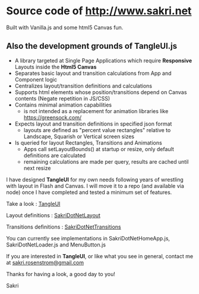 # Source code of http://www.sakri.net

Built with Vanilla.js and some html5 Canvas fun.

## Also the development grounds of **TangleUI.js**

- A library targeted at Single Page Applications which require **Responsive** Layouts inside the **Html5 Canvas**
- Separates basic layout and transition calculations from App and Component logic
- Centralizes layout/transition definitions and calculations
- Supports html elements whose position/transitions depend on Canvas contents (Negate repetition in JS/CSS)
- Contains minimal animation capabilities
  - is not intended as a replacement for animation libraries like https://greensock.com/
- Expects layout and transition definitions in specified json format
  - layouts are defined as "percent value rectangles" relative to Landscape, Squarish or Vertical screen sizes
- Is queried for layout Rectangles, Transitions and Animations
  - Apps call setLayoutBounds() at startup or resize, only default definitions are calculated
  - remaining calculations are made per query, results are cached until next resize

I have designed **TangleUI** for my own needs following years of wrestling with layout in Flash and Canvas.
I will move it to a repo (and available via node) once I have completed and tested a minimum set of features.

Take a look : [TangleUI](https://github.com/sakri/SakriDotNet/tree/master/js/TangleUI)

Layout definitions : [SakriDotNetLayout](https://github.com/sakri/SakriDotNet/blob/master/js/SakriDotNetTangleUIRects.js)

Transitions definitions : [SakriDotNetTransitions](https://github.com/sakri/SakriDotNet/blob/master/js/SakriDotNetTangleUITransitions.js)

You can currently see implementations in SakriDotNetHomeApp.js, SakriDotNetLoader.js and MenuButton.js

If you are interested in **TangleUI**, or like what you see in general,
contact me at sakri.rosenstrom@gmail.com

Thanks for having a look, a good day to you!

Sakri